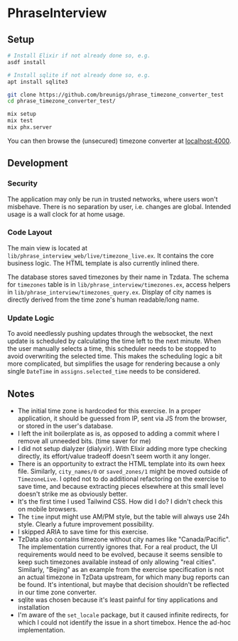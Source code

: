 # PhraseInterview

## Setup

```bash
# Install Elixir if not already done so, e.g.
asdf install

# Install sqlite if not already done so, e.g.
apt install sqlite3

git clone https://github.com/breunigs/phrase_timezone_converter_test
cd phrase_timezone_converter_test/

mix setup
mix test
mix phx.server
```

You can then browse the (unsecured) timezone converter at
[localhost:4000](http://localhost:4000).

## Development

### Security

The application may only be run in trusted networks, where users won't
misbehave. There is no separation by user, i.e. changes are global. Intended
usage is a wall clock for at home usage.

### Code Layout

The main view is located at `lib/phrase_interview_web/live/timezone_live.ex`. It
contains the core business logic. The HTML template is also currently inlined
there.

The database stores saved timezones by their name in Tzdata. The schema for
`timezones` table is in `lib/phrase_interview/timezones.ex`, access helpers in
`lib/phrase_interview/timezones_query.ex`. Display of city names is directly
derived from the time zone's human readable/long name.

### Update Logic

To avoid needlessly pushing updates through the websocket, the next update is
scheduled by calculating the time left to the next minute. When the user
manually selects a time, this scheduler needs to be stopped to avoid overwriting
the selected time. This makes the scheduling logic a bit more complicated, but
simplifies the usage for rendering because a only single `DateTime` in
`assigns.selected_time` needs to be considered.

## Notes

- The initial time zone is hardcoded for this exercise. In a proper application,
  it should be guessed from IP, sent via JS from the browser, or stored in the
  user's database.
- I left the init boilerplate as is, as opposed to adding a commit where I
  remove all unneeded bits. (time saver for me)
- I did not setup dialyzer (dialyxir). With Elixir adding more type checking
  directly, its effort/value tradeoff doesn't seem worth it any longer.
- There is an opportunity to extract the HTML template into its own heex file.
  Similarly, `city_names/0` or `saved_zones/1` might be moved outside of
  `TimezoneLive`. I opted not to do additional refactoring on the exercise to
  save time, and because extracting pieces elsewhere at this small level doesn't
  strike me as obviously better.
- It's the first time I used Tailwind CSS. How did I do? I didn't check this on
  mobile browsers.
- The `time` input might use AM/PM style, but the table will always use 24h
  style. Clearly a future improvement possibility.
- I skipped ARIA to save time for this exercise.
- TzData also contains timezone without city names like "Canada/Pacific". The
  implementation currently ignores that. For a real product, the UI requirements
  would need to be evolved, because it seems sensible to keep such timezones
  available instead of only allowing "real cities". Similarly, "Bejing" as an
  example from the exercise specification is not an actual timezone in TzData
  upstream, for which many bug reports can be found. It's intentional, but maybe
  that decision shouldn't be reflected in our time zone converter.
- sqlite was chosen because it's least painful for tiny applications and
  installation
- I'm aware of the `set_locale` package, but it caused infinite redirects, for
  which I could not identify the issue in a short timebox. Hence the ad-hoc
  implementation.
